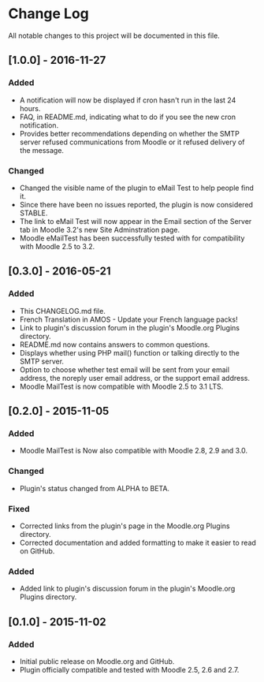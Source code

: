# Change Log
All notable changes to this project will be documented in this file.

## [1.0.0] - 2016-11-27
### Added
- A notification will now be displayed if cron hasn't run in the last 24 hours.
- FAQ, in README.md, indicating what to do if you see the new cron notification.
- Provides better recommendations depending on whether the SMTP server
  refused communications from Moodle or it refused delivery of the message.

### Changed
- Changed the visible name of the plugin to eMail Test to help people find it.
- Since there have been no issues reported, the plugin is now considered STABLE.
- The link to eMail Test will now appear in the Email section of the Server tab
  in Moodle 3.2's new Site Adminstration page.
- Moodle eMailTest has been successfully tested with for compatibility
  with Moodle 2.5 to 3.2.

## [0.3.0] - 2016-05-21
### Added
- This CHANGELOG.md file.
- French Translation in AMOS - Update your French language packs!
- Link to plugin's discussion forum in the plugin's Moodle.org Plugins directory.
- README.md now contains answers to common questions.
- Displays whether using PHP mail() function or talking directly to the SMTP server.
- Option to choose whether test email will be sent from your email address, 
  the noreply user email address, or the support email address.
- Moodle MailTest is now compatible with Moodle 2.5 to 3.1 LTS.

## [0.2.0] - 2015-11-05
### Added
- Moodle MailTest is Now also compatible with Moodle 2.8, 2.9 and 3.0.

### Changed
- Plugin's status changed from ALPHA to BETA.

### Fixed
- Corrected links from the plugin's page in the Moodle.org Plugins directory.
- Corrected documentation and added formatting to make it easier to read on GitHub.

### Added
- Added link to plugin's discussion forum in the plugin's Moodle.org Plugins directory.

## [0.1.0] - 2015-11-02
### Added
- Initial public release on Moodle.org and GitHub.
- Plugin officially compatible and tested with Moodle 2.5, 2.6 and 2.7.
